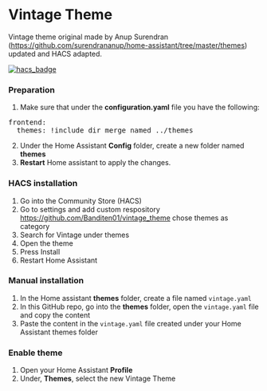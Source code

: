 # Vintage Theme
Vintage theme original made by Anup Surendran (https://github.com/surendrananup/home-assistant/tree/master/themes) updated and HACS adapted.

[![hacs_badge](https://img.shields.io/badge/HACS-Custom-orange.svg?style=for-the-badge)](https://github.com/custom-components/hacs)

### Preparation
1. Make sure that under the **configuration.yaml** file you have the following:

<pre>
frontend:
  themes: !include_dir_merge_named ../themes
</pre>

2. Under the Home Assistant **Config** folder, create a new folder named **themes**
3. **Restart** Home assistant to apply the changes. 

### HACS installation
1. Go into the Community Store (HACS)
2. Go to settings and add custom respository https://github.com/Banditen01/vintage_theme chose themes as category
3. Search for Vintage under themes
3. Open the theme
4. Press Install
5. Restart Home Assistant

### Manual installation
1. In the Home assistant **themes** folder, create a file named `vintage.yaml`
2. In this GitHub repo, go into the **themes** folder, open the `vintage.yaml` file and copy the content
3. Paste the content in the `vintage.yaml` file created under your Home Assistant themes folder

### Enable theme
1. Open your Home Assistant **Profile**
2. Under, **Themes**, select the new Vintage Theme
